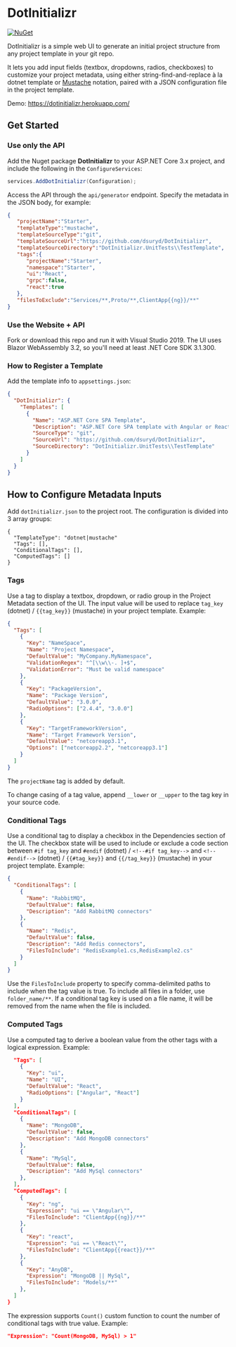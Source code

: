 # DotInitializr

[![NuGet](https://img.shields.io/nuget/v/DotInitializr.svg?style=flat-square)](https://www.nuget.org/packages/DotInitializr/)

DotInitializr is a simple web UI to generate an initial project structure from any project template in your git repo.

It lets you add input fields (textbox, dropdowns, radios, checkboxes) to customize your project metadata, using either string-find-and-replace à la dotnet template or [Mustache](https://mustache.github.io/mustache.5.html) notation, paired with a JSON configuration file in the project template.

Demo: https://dotinitializr.herokuapp.com/

## Get Started

### Use only the API

Add the Nuget package __DotInitializr__  to your ASP.NET Core 3.x project, and include the following in the `ConfigureServices`:
```c#
services.AddDotInitializr(Configuration);
```

Access the API through the `api/generator` endpoint.  Specify the metadata in the JSON body, for example:
```json
{
   "projectName":"Starter",
   "templateType":"mustache",
   "templateSourceType":"git",
   "templateSourceUrl":"https://github.com/dsuryd/DotInitializr",
   "templateSourceDirectory":"DotInitializr.UnitTests\\TestTemplate",
   "tags":{
      "projectName":"Starter",
      "namespace":"Starter",
      "ui":"React",
      "grpc":false,
      "react":true
   },
   "filesToExclude":"Services/**,Proto/**,ClientApp{{ng}}/**"
}
```


### Use the Website + API

Fork or download this repo and run it with Visual Studio 2019. The UI uses Blazor WebAssembly 3.2, so you'll need at least .NET Core SDK 3.1.300.

### How to Register a Template

Add the template info to `appsettings.json`:

```json
{
  "DotInitializr": {
    "Templates": [
      {
        "Name": "ASP.NET Core SPA Template",
        "Description": "ASP.NET Core SPA template with Angular or React",
        "SourceType": "git",
        "SourceUrl": "https://github.com/dsuryd/DotInitializr",
        "SourceDirectory": "DotInitializr.UnitTests\\TestTemplate"
      }
    ]
  }
}
```

## How to Configure Metadata Inputs

Add `dotInitializr.json` to the project root. The configuration is divided into 3 array groups:

```
{
  "TemplateType": "dotnet|mustache"
  "Tags": [],
  "ConditionalTags": [],
  "ComputedTags": []
}
```

### Tags

Use a tag to display a textbox, dropdown, or radio group in the Project Metadata section of the UI. The input value will be used to replace `tag_key` (dotnet) / `{{tag_key}}` (mustache) in your project template. Example:

```json
{
  "Tags": [
    {
      "Key": "NameSpace",
      "Name": "Project Namespace",
      "DefaultValue": "MyCompany.MyNamespace",
      "ValidationRegex": "^[\\w\\-. ]+$",
      "ValidationError": "Must be valid namespace"
    },
    {
      "Key": "PackageVersion",
      "Name": "Package Version",
      "DefaultValue": "3.0.0",
      "RadioOptions": ["2.4.4", "3.0.0"]
    },
    {
      "Key": "TargetFrameworkVersion",
      "Name": "Target Framework Version",
      "DefaultValue": "netcoreapp3.1",
      "Options": ["netcoreapp2.2", "netcoreapp3.1"]
    }
  ]
}
```

The `projectName` tag is added by default.

To change casing of a tag value, append `__lower` or `__upper` to the tag key in your source code.

### Conditional Tags

Use a conditional tag to display a checkbox in the Dependencies section of the UI. The checkbox state will be used to include or exclude a code section between `#if tag_key` and `#endif` (dotnet) / `<!--#if tag_key-->` and `<!--#endif-->` (dotnet) / `{{#tag_key}}` and `{{/tag_key}}` (mustache) in your project template. Example:

```json
{
  "ConditionalTags": [
    {
      "Name": "RabbitMQ",
      "DefaultValue": false,
      "Description": "Add RabbitMQ connectors"
    },
    {
      "Name": "Redis",
      "DefaultValue": false,
      "Description": "Add Redis connectors",
      "FilesToInclude": "RedisExample1.cs,RedisExample2.cs"
    }
  ]
}
```

Use the `FilesToInclude` property to specify comma-delimited paths to include when the tag value is true. To include all files in a folder, use `folder_name/**`.
If a conditional tag key is used on a file name, it will be removed from the name when the file is included.

### Computed Tags

Use a computed tag to derive a boolean value from the other tags with a logical expression. Example:

```json
  "Tags": [
    {
      "Key": "ui",
      "Name": "UI",
      "DefaultValue": "React",
      "RadioOptions": ["Angular", "React"]
    }
  ],
  "ConditionalTags": [
    {
      "Name": "MongoDB",
      "DefaultValue": false,
      "Description": "Add MongoDB connectors"
    },
    {
      "Name": "MySql",
      "DefaultValue": false,
      "Description": "Add MySql connectors"
    },
  ],
  "ComputedTags": [
    {
      "Key": "ng",
      "Expression": "ui == \"Angular\"",
      "FilesToInclude": "ClientApp{{ng}}/**"
    },
    {
      "Key": "react",
      "Expression": "ui == \"React\"",
      "FilesToInclude": "ClientApp{{react}}/**"
    },
    {
      "Key": "AnyDB",
      "Expression": "MongoDB || MySql",
      "FilesToInclude": "Models/**"
    },
  ]
}
```

The expression supports `Count()` custom function to count the number of conditional tags with true value. Example:

```json
"Expression": "Count(MongoDB, MySql) > 1"
```
